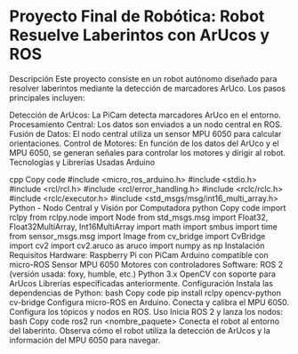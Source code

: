 # Proyecto Final de Robótica: Robot Resuelve Laberintos con ArUcos y ROS
Descripción
Este proyecto consiste en un robot autónomo diseñado para resolver laberintos mediante la detección de marcadores ArUco. Los pasos principales incluyen:

Detección de ArUcos: La PiCam detecta marcadores ArUco en el entorno.
Procesamiento Central: Los datos son enviados a un nodo central en ROS.
Fusión de Datos: El nodo central utiliza un sensor MPU 6050 para calcular orientaciones.
Control de Motores: En función de los datos del ArUco y el MPU 6050, se generan señales para controlar los motores y dirigir al robot.
Tecnologías y Librerías Usadas
Arduino

cpp
Copy code
#include <micro_ros_arduino.h>
#include <stdio.h>
#include <rcl/rcl.h>
#include <rcl/error_handling.h>
#include <rclc/rclc.h>
#include <rclc/executor.h>
#include <std_msgs/msg/int16_multi_array.h>
Python - Nodo Central y Visión por Computadora
python
Copy code
import rclpy
from rclpy.node import Node
from std_msgs.msg import Float32, Float32MultiArray, Int16MultiArray
import math
import smbus
import time
from sensor_msgs.msg import Image
from cv_bridge import CvBridge
import cv2
import cv2.aruco as aruco
import numpy as np
Instalación
Requisitos
Hardware:
Raspberry Pi con PiCam
Arduino compatible con micro-ROS
Sensor MPU 6050
Motores con controladores
Software:
ROS 2 (versión usada: foxy, humble, etc.)
Python 3.x
OpenCV con soporte para ArUcos
Librerías especificadas anteriormente.
Configuración
Instala las dependencias de Python:
bash
Copy code
pip install rclpy opencv-python cv-bridge
Configura micro-ROS en Arduino.
Conecta y calibra el MPU 6050.
Configura los tópicos y nodos en ROS.
Uso
Inicia ROS 2 y lanza los nodos:
bash
Copy code
ros2 run <nombre_paquete> <nodo>
Conecta el robot al entorno del laberinto.
Observa cómo el robot utiliza la detección de ArUcos y la información del MPU 6050 para navegar.
